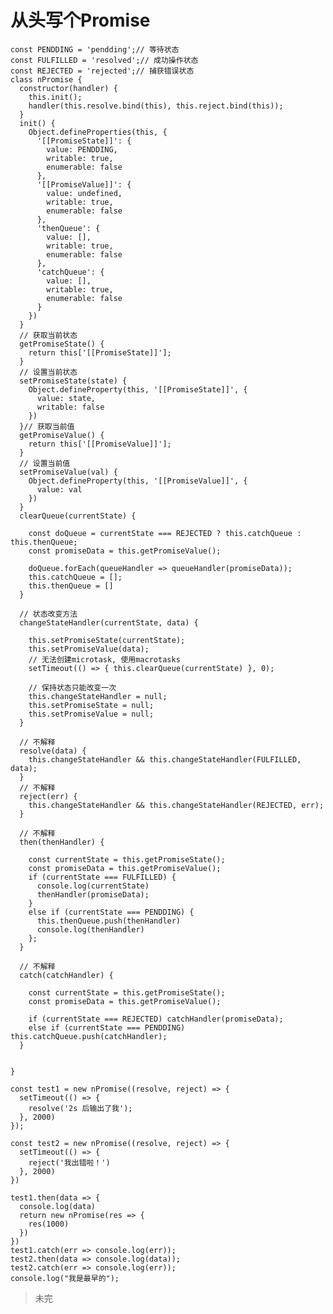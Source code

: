 # 从头写个Promise

    const PENDDING = 'pendding';// 等待状态
    const FULFILLED = 'resolved';// 成功操作状态
    const REJECTED = 'rejected';// 捕获错误状态
    class nPromise {
      constructor(handler) {
        this.init();
        handler(this.resolve.bind(this), this.reject.bind(this));
      }
      init() {
        Object.defineProperties(this, {
          '[[PromiseState]]': {
            value: PENDDING,
            writable: true,
            enumerable: false
          },
          '[[PromiseValue]]': {
            value: undefined,
            writable: true,
            enumerable: false
          },
          'thenQueue': {
            value: [],
            writable: true,
            enumerable: false
          },
          'catchQueue': {
            value: [],
            writable: true,
            enumerable: false
          }
        })
      }
      // 获取当前状态
      getPromiseState() {
        return this['[[PromiseState]]'];
      }
      // 设置当前状态
      setPromiseState(state) {
        Object.defineProperty(this, '[[PromiseState]]', {
          value: state,
          writable: false
        })
      }// 获取当前值
      getPromiseValue() {
        return this['[[PromiseValue]]'];
      }
      // 设置当前值
      setPromiseValue(val) {
        Object.defineProperty(this, '[[PromiseValue]]', {
          value: val
        })
      }
      clearQueue(currentState) {

        const doQueue = currentState === REJECTED ? this.catchQueue : this.thenQueue;
        const promiseData = this.getPromiseValue();

        doQueue.forEach(queueHandler => queueHandler(promiseData));
        this.catchQueue = [];
        this.thenQueue = []
      }

      // 状态改变方法
      changeStateHandler(currentState, data) {

        this.setPromiseState(currentState);
        this.setPromiseValue(data);
        // 无法创建microtask, 使用macrotasks
        setTimeout(() => { this.clearQueue(currentState) }, 0);

        // 保持状态只能改变一次
        this.changeStateHandler = null;
        this.setPromiseState = null;
        this.setPromiseValue = null;
      }

      // 不解释
      resolve(data) {
        this.changeStateHandler && this.changeStateHandler(FULFILLED, data);
      }
      // 不解释
      reject(err) {
        this.changeStateHandler && this.changeStateHandler(REJECTED, err);
      }

      // 不解释
      then(thenHandler) {

        const currentState = this.getPromiseState();
        const promiseData = this.getPromiseValue();
        if (currentState === FULFILLED) {
          console.log(currentState)
          thenHandler(promiseData);
        }
        else if (currentState === PENDDING) {
          this.thenQueue.push(thenHandler)
          console.log(thenHandler)
        };
      }

      // 不解释
      catch(catchHandler) {

        const currentState = this.getPromiseState();
        const promiseData = this.getPromiseValue();

        if (currentState === REJECTED) catchHandler(promiseData);
        else if (currentState === PENDDING) this.catchQueue.push(catchHandler);
      }


    }

    const test1 = new nPromise((resolve, reject) => {
      setTimeout(() => {
        resolve('2s 后输出了我');
      }, 2000)
    });

    const test2 = new nPromise((resolve, reject) => {
      setTimeout(() => {
        reject('我出错啦！')
      }, 2000)
    })

    test1.then(data => {
      console.log(data)
      return new nPromise(res => {
        res(1000)
      })
    })
    test1.catch(err => console.log(err));
    test2.then(data => console.log(data));
    test2.catch(err => console.log(err));
    console.log("我是最早的");


> 未完
